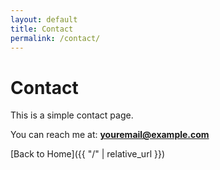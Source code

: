 ```yaml
---
layout: default
title: Contact
permalink: /contact/
---
```


# Contact

This is a simple contact page.  

You can reach me at: **youremail@example.com**  

[Back to Home]({{ "/" | relative_url }})
